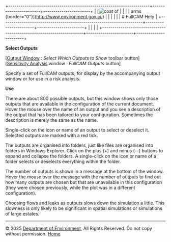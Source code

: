 +---------------------------------------------------------------------+-----------------------+-----------------------+
| [![coat of                                                          |                       | [](index.htm)         |
| arms](imgs/coa_env.png){border="0"}](http://www.environment.gov.au) |                       |                       |
|                                                                     |                       | # FullCAM Help        |
+---------------------------------------------------------------------+-----------------------+-----------------------+
|                                                                     |                       |                       |
+---------------------------------------------------------------------+-----------------------+-----------------------+

**Select Outputs**

\[[Output Window](168_Output%20Window.htm) : *Select Which Outputs to
Show* toolbar button\]\
\[[Sensitivity Analysis](160_Sensitivity%20Analysis.htm) window :
*FullCAM Outputs* button\]

Specify a set of FullCAM outputs, for display by the accompanying output
window or for use in a risk analysis.

**Use**

There are about 800 possible outputs, but this window shows only those
outputs that are available in the configuration of the current document.
Hover the mouse over the name of an output and you see a description of
the output that has been tailored to your configuration. Sometimes the
description is merely the same as the name.

Single-click on the icon or name of an output to select or deselect it.
Selected outputs are marked with a red tick.

The outputs are organised into folders, just like files are organised
into folders in Windows Explorer. Click on the plus (+) and minus (--)
buttons to expand and collapse the folders. A single-click on the icon
or name of a folder selects or deselects everything within the folder.

The number of outputs is shown in a message at the bottom of the window.
Hover the mouse over the message with the number of outputs to find out
how many outputs are chosen but that are unavailable in this
configuration (they were chosen previously, while the plot was in a
different configuration).

Choosing flows and leaks as outputs slows down the simulation a little.
This slowness is only likely to be significant in spatial simulations or
simulations of large estates.

------------------------------------------------------------------------

© 2025 [Department of
Environment](http://www.environment.gov.au "Department of Environment"),
All Rights Reserved. Do not copy without permission.
[Home](index.htm "help index")
